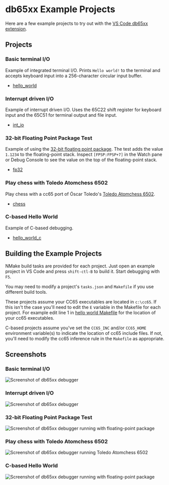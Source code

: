 # db65xx Example Projects

Here are a few example projects to try out with the [VS Code db65xx extension](https://marketplace.visualstudio.com/items?itemName=TRobertson.db65xx).

## Projects

### Basic terminal I/O

Example of integrated terminal I/O.  Prints `Hello world!` to the terminal and accepts keyboard input into a 256-character circular input buffer.

* [hello_world](https://github.com/tmr4/db65xx_projects/tree/main/hello_world)

### Interrupt driven I/O

Example of interrupt driven I/O.  Uses the 65C22 shift register for keyboard input and the 65C51 for terminal output and file input.

* [int_io](https://github.com/tmr4/db65xx_projects/tree/main/int_io)

### 32-bit Floating Point Package Test

Example of using the [32-bit floating point package](https://github.com/tmr4/fp32).  The test adds the value `1.1234` to the floating-point stack.  Inspect `[FPSP:FPSP+7]` in the Watch pane or Debug Console to see the value on the top of the floating-point stack.

* [fp32](https://github.com/tmr4/db65xx_projects/tree/main/fp32)

### Play chess with Toledo Atomchess 6502

Play chess with a cc65 port of Óscar Toledo's [Toledo Atomchess 6502](https://github.com/nanochess/Atomchess-6502).

* [chess](https://github.com/tmr4/db65xx_projects/tree/main/chess)

### C-based Hello World

Example of C-based debugging.

* [hello_world_c](https://github.com/tmr4/db65xx_projects/tree/main/hello_world_c)

## Building the Example Projects

NMake build tasks are provided for each project.  Just open an example project in VS Code and press `shift-ctl-B` to build it.  Start debugging with `F5`.

You may need to modify a project's `tasks.json` and `Makefile` if you use different build tools.

These projects assume your CC65 executables are located in `c:\cc65`.  If this isn't the case you'll need to edit the `E` variable in the Makefile for each project.  For example edit line 1  in [hello world Makefile](hello_world\Release\Makefile) for the location of your cc65 executables.

C-based projects assume you've set the `CC65_INC` and/or `CC65_HOME` environment variable(s) to indicate the location of cc65 include files.  If not, you'll need to modify the cc65 inference rule in the `Makefile` as appropriate.

## Screenshots

### Basic terminal I/O

![Screenshot of db65xx debugger](https://trobertson.site/wp-content/uploads/2022/11/db65xx_hw.png)

### Interrupt driven I/O

![Screenshot of db65xx debugger](https://trobertson.site/wp-content/uploads/2022/11/db65xx_int_io.png)

### 32-bit Floating Point Package Test

![Screenshot of db65xx debugger running with floating-point package](https://trobertson.site/wp-content/uploads/2022/11/db65xx_fp32.png)

### Play chess with Toledo Atomchess 6502

![Screenshot of db65xx debugger running Toledo Atomchess 6502](https://trobertson.site/wp-content/uploads/2022/11/chess.png)

### C-based Hello World

![Screenshot of db65xx debugger running with floating-point package](https://trobertson.site/wp-content/uploads/2022/12/hello_c.png)
